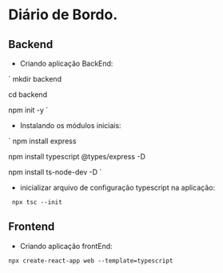 # Diário de Bordo.

## Backend

- Criando aplicação BackEnd:

`
mkdir backend

cd backend

npm init -y
`

- Instalando os módulos iniciais:

`
npm install express

npm install typescript @types/express -D

npm install ts-node-dev -D
`

- inicializar arquivo de configuração typescript na aplicação:

` 
npx tsc --init
`

## Frontend

- Criando aplicação frontEnd:

`
npx create-react-app web --template=typescript
`

